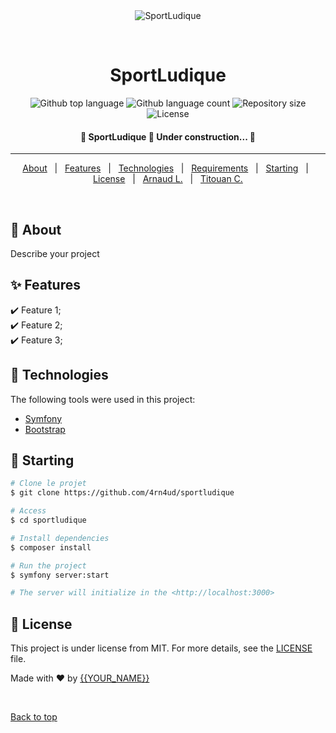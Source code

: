 <div align="center" id="top"> 
  <img src="./.github/app.gif" alt="SportLudique" />

  &#xa0;

  <!-- <a href="https://sportludique.netlify.app">Demo</a> -->
</div>

<h1 align="center">SportLudique</h1>

<p align="center">
  <img alt="Github top language" src="https://img.shields.io/github/languages/top/4rn4ud/sportludique?color=56BEB8">

  <img alt="Github language count" src="https://img.shields.io/github/languages/count/4rn4ud/sportludique?color=56BEB8">

  <img alt="Repository size" src="https://img.shields.io/github/repo-size/4rn4ud/sportludique?color=56BEB8">

  <img alt="License" src="https://img.shields.io/github/license/4rn4ud/sportludique?color=56BEB8">

  <!-- <img alt="Github issues" src="https://img.shields.io/github/issues/4rn4ud/sportludique?color=56BEB8" /> -->

  <!-- <img alt="Github forks" src="https://img.shields.io/github/forks/4rn4ud/sportludique?color=56BEB8" /> -->

  <!-- <img alt="Github stars" src="https://img.shields.io/github/stars/4rn4ud/sportludique?color=56BEB8" /> -->
</p>

<!-- Status -->

<h4 align="center"> 
	🚧  SportLudique 🚀 Under construction...  🚧
</h4> 

<hr>

<p align="center">
  <a href="#dart-about">About</a> &#xa0; | &#xa0; 
  <a href="#sparkles-features">Features</a> &#xa0; | &#xa0;
  <a href="#rocket-technologies">Technologies</a> &#xa0; | &#xa0;
  <a href="#white_check_mark-requirements">Requirements</a> &#xa0; | &#xa0;
  <a href="#checkered_flag-starting">Starting</a> &#xa0; | &#xa0;
  <a href="#memo-license">License</a> &#xa0; | &#xa0;
  <a href="https://github.com/4rn4ud" target="_blank">Arnaud L.</a> &#xa0; | &#xa0;
  <a href="https://github.com/TitouanClapier" target="_blank">Titouan C.</a>
</p>

<br>

## :dart: About ##

Describe your project

## :sparkles: Features ##

:heavy_check_mark: Feature 1;\
:heavy_check_mark: Feature 2;\
:heavy_check_mark: Feature 3;

## :rocket: Technologies ##

The following tools were used in this project:

<!--
- [Expo](https://expo.io/)
- [Node.js](https://nodejs.org/en/)
- [React](https://pt-br.reactjs.org/)
- [React Native](https://reactnative.dev/)
- [TypeScript](https://www.typescriptlang.org/)
-->
- [Symfony](https://symfony.com/)
- [Bootstrap](https://getbootstrap.com/)

<!--
## :white_check_mark: Requirements ##

Before starting :checkered_flag:, you need to have [Git](https://git-scm.com) and [Node](https://nodejs.org/en/) installed.
-->
## :checkered_flag: Starting ##

```bash
# Clone le projet
$ git clone https://github.com/4rn4ud/sportludique

# Access
$ cd sportludique

# Install dependencies
$ composer install

# Run the project
$ symfony server:start

# The server will initialize in the <http://localhost:3000>
```

## :memo: License ##

This project is under license from MIT. For more details, see the [LICENSE](LICENSE.md) file.


Made with :heart: by <a href="https://github.com/4rn4ud" target="_blank">{{YOUR_NAME}}</a>

&#xa0;

<a href="#top">Back to top</a>
